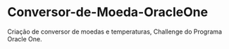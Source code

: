 # Conversor-de-Moeda-OracleOne

Criação de conversor de moedas e temperaturas, Challenge do Programa Oracle One.

